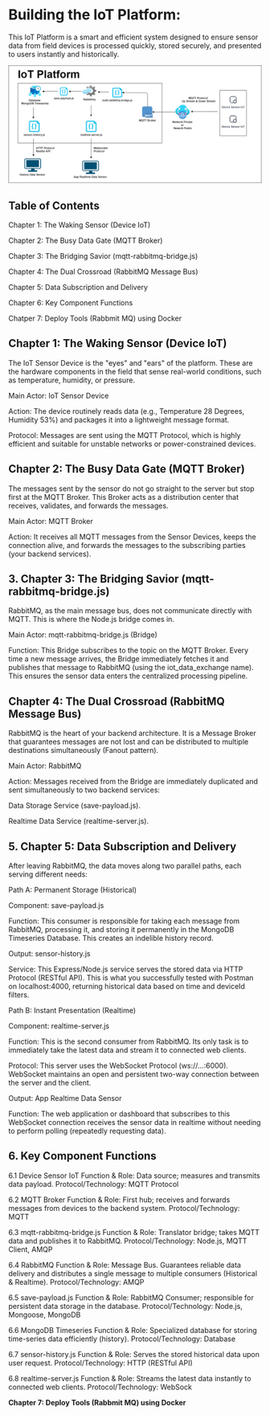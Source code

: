 # Building the IoT Platform:

This IoT Platform is a smart and efficient system designed to ensure sensor data from field devices is processed quickly, stored securely, and presented to users instantly and historically.

![ss](./design/architecture.png)

## **Table of Contents**

Chapter 1: The Waking Sensor (Device IoT)

Chapter 2: The Busy Data Gate (MQTT Broker)

Chapter 3: The Bridging Savior (mqtt-rabbitmq-bridge.js)

Chapter 4: The Dual Crossroad (RabbitMQ Message Bus)

Chapter 5: Data Subscription and Delivery

Chapter 6: Key Component Functions

Chatper 7: Deploy Tools (Rabbmit MQ) using Docker


## **Chapter 1: The Waking Sensor (Device IoT)**

The IoT Sensor Device is the "eyes" and "ears" of the platform. These are the hardware components in the field that sense real-world conditions, such as temperature, humidity, or pressure.

Main Actor: IoT Sensor Device

Action: The device routinely reads data (e.g., Temperature 28 Degrees, Humidity 53%) and packages it into a lightweight message format.

Protocol: Messages are sent using the MQTT Protocol, which is highly efficient and suitable for unstable networks or power-constrained devices.


## **Chapter 2: The Busy Data Gate (MQTT Broker)**

The messages sent by the sensor do not go straight to the server but stop first at the MQTT Broker. This Broker acts as a distribution center that receives, validates, and forwards the messages.

Main Actor: MQTT Broker

Action: It receives all MQTT messages from the Sensor Devices, keeps the connection alive, and forwards the messages to the subscribing parties (your backend services).


## **3. Chapter 3: The Bridging Savior (mqtt-rabbitmq-bridge.js)**

RabbitMQ, as the main message bus, does not communicate directly with MQTT. This is where the Node.js bridge comes in.

Main Actor: mqtt-rabbitmq-bridge.js (Bridge)

Function: This Bridge subscribes to the topic on the MQTT Broker. Every time a new message arrives, the Bridge immediately fetches it and publishes that message to RabbitMQ (using the iot_data_exchange name). This ensures the sensor data enters the centralized processing pipeline.


## **Chapter 4: The Dual Crossroad (RabbitMQ Message Bus)**

RabbitMQ is the heart of your backend architecture. It is a Message Broker that guarantees messages are not lost and can be distributed to multiple destinations simultaneously (Fanout pattern).

Main Actor: RabbitMQ

Action: Messages received from the Bridge are immediately duplicated and sent simultaneously to two backend services:

Data Storage Service (save-payload.js).

Realtime Data Service (realtime-server.js).


## **5. Chapter 5: Data Subscription and Delivery**

After leaving RabbitMQ, the data moves along two parallel paths, each serving different needs:

Path A: Permanent Storage (Historical)

Component: save-payload.js

Function: This consumer is responsible for taking each message from RabbitMQ, processing it, and storing it permanently in the MongoDB Timeseries Database. This creates an indelible history record.

Output: sensor-history.js

Service: This Express/Node.js service serves the stored data via HTTP Protocol (RESTful API). This is what you successfully tested with Postman on localhost:4000, returning historical data based on time and deviceId filters.

Path B: Instant Presentation (Realtime)

Component: realtime-server.js

Function: This is the second consumer from RabbitMQ. Its only task is to immediately take the latest data and stream it to connected web clients.

Protocol: This server uses the WebSocket Protocol (ws://...:6000). WebSocket maintains an open and persistent two-way connection between the server and the client.

Output: App Realtime Data Sensor

Function: The web application or dashboard that subscribes to this WebSocket connection receives the sensor data in realtime without needing to perform polling (repeatedly requesting data).

## **6.  Key Component Functions**

6.1 Device Sensor IoT
    Function & Role: Data source; measures and transmits data payload.
    Protocol/Technology: MQTT Protocol

6.2 MQTT Broker
    Function & Role: First hub; receives and forwards messages from devices to the backend system.
    Protocol/Technology: MQTT

6.3 mqtt-rabbitmq-bridge.js
    Function & Role: Translator bridge; takes MQTT data and publishes it to RabbitMQ.
    Protocol/Technology: Node.js, MQTT Client, AMQP

6.4 RabbitMQ
    Function & Role: Message Bus. Guarantees reliable data delivery and distributes a single message to multiple consumers (Historical & Realtime).
    Protocol/Technology: AMQP

6.5 save-payload.js
    Function & Role: RabbitMQ Consumer; responsible for persistent data storage in the database.
    Protocol/Technology: Node.js, Mongoose, MongoDB

6.6 MongoDB Timeseries
    Function & Role: Specialized database for storing time-series data efficiently (history).
    Protocol/Technology: Database

6.7 sensor-history.js
    Function & Role: Serves the stored historical data upon user request.
    Protocol/Technology: HTTP (RESTful API)

6.8 realtime-server.js
    Function & Role: Streams the latest data instantly to connected web clients.
    Protocol/Technology: WebSock


**Chapter 7: Deploy Tools (Rabbmit MQ) using Docker**    

  
